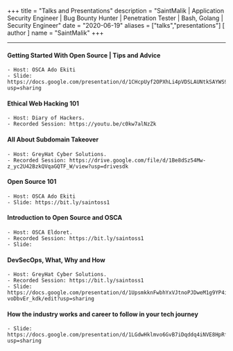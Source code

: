 +++
title = "Talks and Presentations"
description = "SaintMalik | Application Security Engineer | Bug Bounty Hunter | Penetration Tester | Bash, Golang | Security Engineer"
date = "2020-06-19"
aliases = ["talks","presentations"]
[ author ]
name = "SaintMalik"
+++

---

#### Getting Started With Open Source | Tips and Advice
```
- Host: OSCA Ado Ekiti
- Slide: https://docs.google.com/presentation/d/1CHcpUyf2OPXhLi4pVDSLAUNtkSAYWS9fNDU2xreT69Y/edit?usp=sharing
```

#### Ethical Web Hacking 101
```
- Host: Diary of Hackers.
- Recorded Session: https://youtu.be/c0kw7alNzZk
```

#### All About Subdomain Takeover
```
- Host: GreyHat Cyber Solutions.
- Recorded Session: https://drive.google.com/file/d/1Be8dSz54Mw-z_yc2U42BzkQVqaGQTF_W/view?usp=drivesdk
```

#### Open Source 101
```
- Host: OSCA Ado Ekiti
- Slide: https://bit.ly/saintoss1
```

#### Introduction to Open Source and OSCA
```
- Host: OSCA Eldoret.
- Recorded Session: https://bit.ly/saintoss1
- Slide:
```

#### DevSecOps, What, Why and How
```
- Host: GreyHat Cyber Solutions.
- Recorded Session: https://bit.ly/saintoss1
- Slide: https://docs.google.com/presentation/d/1UpsmkknFwbhYxVJtnoPJDweM1g9YP4i-voDbvEr_kdk/edit?usp=sharing
```

#### How the industry works and career to follow in your tech journey
```
- Slide: https://docs.google.com/presentation/d/1LGdwHklmvo6GvB7iDqddq4iNVE8HpRfkFDnPGaFEMoI/edit?usp=sharing
```